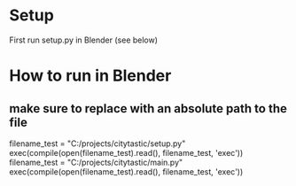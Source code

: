 # Setup
First run setup.py in Blender (see below)


# How to run in Blender

make sure to replace with an absolute path to the file
--

filename_test = "C:/projects/citytastic/setup.py"
exec(compile(open(filename_test).read(), filename_test, 'exec'))
filename_test = "C:/projects/citytastic/main.py"
exec(compile(open(filename_test).read(), filename_test, 'exec'))
